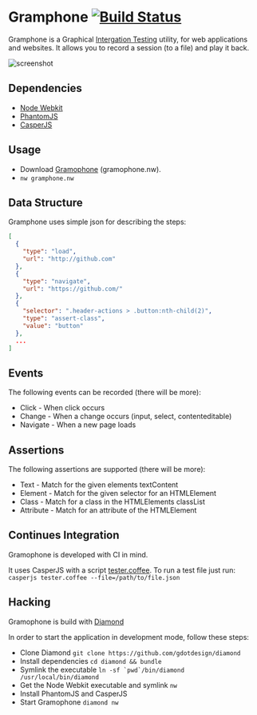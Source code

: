 # Gramphone [![Build Status](https://travis-ci.org/gdotdesign/gramophone.png?branch=master)](https://travis-ci.org/gdotdesign/gramophone)

Gramphone is a Graphical [Intergation Testing](http://en.wikipedia.org/wiki/Integration_testing) utility, for web applications
and websites. It allows you to record a session (to a file) and play it back.


![screenshot](http://dl.dropbox.com/u/157845/gramophone/screenshot.png)

## Dependencies
  * [Node Webkit](https://github.com/rogerwang/node-webkit)
  * [PhantomJS](http://phantomjs.org/)
  * [CasperJS](http://casperjs.org/)

## Usage
  * Download [Gramophone](http://dl.dropbox.com/u/157845/gramophone/gramphone.nw) (gramophone.nw).
  * `nw gramphone.nw`

## Data Structure
Gramphone uses simple json for describing the steps:
```json
[
  {
    "type": "load",
    "url": "http://github.com"
  },
  {
    "type": "navigate",
    "url": "https://github.com/"
  },
  {
    "selector": ".header-actions > .button:nth-child(2)",
    "type": "assert-class",
    "value": "button"
  },
  ...
]
```

## Events
The following events can be recorded (there will be more):
  * Click - When click occurs
  * Change - When a change occurs (input, select, contenteditable)
  * Navigate - When a new page loads

## Assertions
The following assertions are supported (there will be more):
  * Text - Match for the given elements textContent
  * Element - Match for the given selector for an HTMLElement
  * Class - Match for a class in the HTMLElements classList
  * Attribute - Match for an attribute of the HTMLElement

## Continues Integration
Gramophone is developed with CI in mind.

It uses CasperJS with a script [tester.coffee](https://raw.github.com/gdotdesign/gramophone/master/public/js/tester.coffee).
To run a test file just run:
`casperjs tester.coffee --file=/path/to/file.json`

## Hacking
Gramophone is build with [Diamond](https://github.com/gdotdesign/diamond)

In order to start the application in development mode, follow these steps:
  * Clone Diamond `git clone https://github.com/gdotdesign/diamond`
  * Install dependencies `cd diamond && bundle`
  * Symlink the executable ```ln -sf `pwd`/bin/diamond /usr/local/bin/diamond```
  * Get the Node Webkit executable and symlink `nw`
  * Install PhantomJS and CasperJS
  * Start Gramophone `diamond nw`
